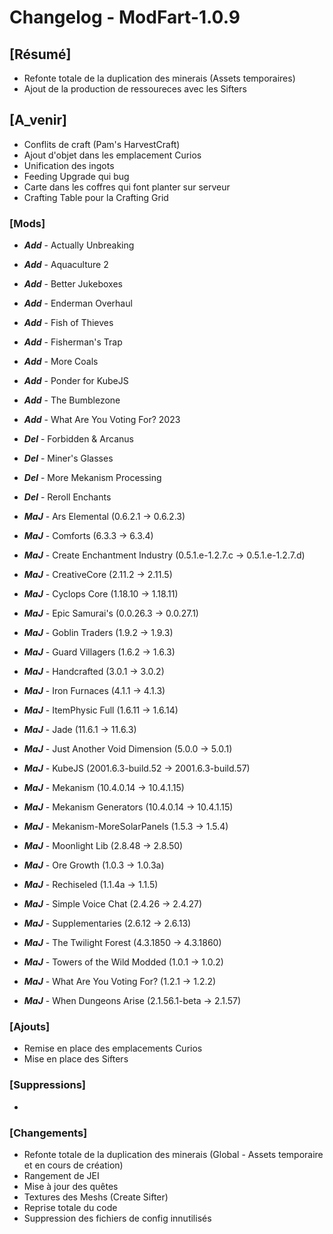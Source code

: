 # Changelog - ModFart-1.0.9

## [Résumé]
- Refonte totale de la duplication des minerais (Assets temporaires)
- Ajout de la production de ressoureces avec les Sifters

## [A_venir]
- Conflits de craft (Pam's HarvestCraft)
- Ajout d'objet dans les emplacement Curios
- Unification des ingots
- Feeding Upgrade qui bug
- Carte dans les coffres qui font planter sur serveur
- Crafting Table pour la Crafting Grid

### [Mods]
- ***Add*** - Actually Unbreaking
- ***Add*** - Aquaculture 2
- ***Add*** - Better Jukeboxes
- ***Add*** - Enderman Overhaul
- ***Add*** - Fish of Thieves
- ***Add*** - Fisherman's Trap
- ***Add*** - More Coals
- ***Add*** - Ponder for KubeJS
- ***Add*** - The Bumblezone
- ***Add*** - What Are You Voting For? 2023

- ***Del*** - Forbidden & Arcanus
- ***Del*** - Miner's Glasses
- ***Del*** - More Mekanism Processing
- ***Del*** - Reroll Enchants

- ***MaJ*** - Ars Elemental (0.6.2.1 -> 0.6.2.3)
- ***MaJ*** - Comforts (6.3.3 -> 6.3.4)
- ***MaJ*** - Create Enchantment Industry (0.5.1.e-1.2.7.c -> 0.5.1.e-1.2.7.d)
- ***MaJ*** - CreativeCore (2.11.2 -> 2.11.5)
- ***MaJ*** - Cyclops Core (1.18.10 -> 1.18.11)
- ***MaJ*** - Epic Samurai's (0.0.26.3 -> 0.0.27.1)
- ***MaJ*** - Goblin Traders (1.9.2 -> 1.9.3)
- ***MaJ*** - Guard Villagers (1.6.2 -> 1.6.3)
- ***MaJ*** - Handcrafted (3.0.1 -> 3.0.2)
- ***MaJ*** - Iron Furnaces (4.1.1 -> 4.1.3)
- ***MaJ*** - ItemPhysic Full (1.6.11 -> 1.6.14)
- ***MaJ*** - Jade (11.6.1 -> 11.6.3)
- ***MaJ*** - Just Another Void Dimension (5.0.0 -> 5.0.1)
- ***MaJ*** - KubeJS (2001.6.3-build.52 -> 2001.6.3-build.57)
- ***MaJ*** - Mekanism (10.4.0.14 -> 10.4.1.15)
- ***MaJ*** - Mekanism Generators (10.4.0.14 -> 10.4.1.15)
- ***MaJ*** - Mekanism-MoreSolarPanels (1.5.3 -> 1.5.4)
- ***MaJ*** - Moonlight Lib (2.8.48 -> 2.8.50)
- ***MaJ*** - Ore Growth (1.0.3 -> 1.0.3a)
- ***MaJ*** - Rechiseled (1.1.4a -> 1.1.5)
- ***MaJ*** - Simple Voice Chat (2.4.26 -> 2.4.27)
- ***MaJ*** - Supplementaries (2.6.12 -> 2.6.13)
- ***MaJ*** - The Twilight Forest (4.3.1850 -> 4.3.1860)
- ***MaJ*** - Towers of the Wild Modded (1.0.1 -> 1.0.2)
- ***MaJ*** - What Are You Voting For? (1.2.1 -> 1.2.2)
- ***MaJ*** - When Dungeons Arise (2.1.56.1-beta -> 2.1.57)

### [Ajouts]
- Remise en place des emplacements Curios
- Mise en place des Sifters

### [Suppressions]
- 

### [Changements]
- Refonte totale de la duplication des minerais (Global - Assets temporaire et en cours de création)
- Rangement de JEI
- Mise à jour des quêtes
- Textures des Meshs (Create Sifter)
- Reprise totale du code
- Suppression des fichiers de config innutilisés